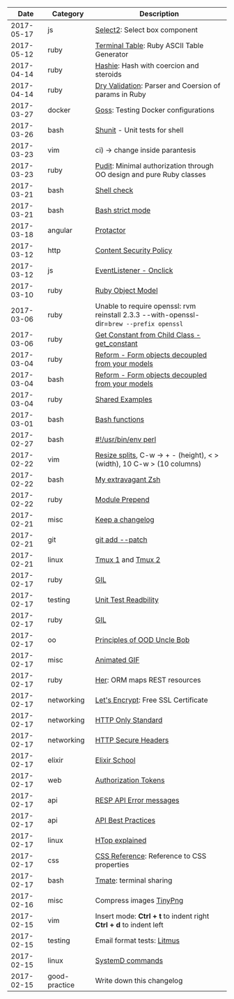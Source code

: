 |Date|Category|Description|
|---|---|---|
|2017-05-17|js|[Select2](https://select2.github.io/examples.html): Select box component|
|2017-05-12|ruby|[Terminal Table](https://github.com/tj/terminal-table): Ruby ASCII Table Generator|
|2017-04-14|ruby|[Hashie](https://github.com/intridea/hashie): Hash with coercion and steroids|
|2017-04-14|ruby|[Dry Validation](http://solnic.eu/2015/12/07/introducing-dry-validation.html): Parser and Coersion of params in Ruby|
|2017-03-27|docker|[Goss](https://medium.com/@aelsabbahy/tutorial-how-to-test-your-docker-image-in-half-a-second-bbd13e06a4a9): Testing Docker configurations |
|2017-03-26|bash|[Shunit](https://github.com/kward/shunit2) - Unit tests for shell|
|2017-03-23|vim|ci) -> change inside parantesis|
|2017-03-23|ruby|[Pudit](https://github.com/elabs/pundit): Minimal authorization through OO design and pure Ruby classes|
|2017-03-21|bash|[Shell check](https://www.shellcheck.net/)|
|2017-03-21|bash|[Bash strict mode](http://redsymbol.net/articles/unofficial-bash-strict-mode/)|
|2017-03-18|angular|[Protactor](http://www.protractortest.org/#/)|
|2017-03-12|http|[Content Security Policy](http://blog.caelum.com.br/content-security-policy-uma-arma-eficaz-contra-ataques-xss/)|
|2017-03-12|js|[EventListener - Onclick](http://blog.caelum.com.br/sera-que-o-onclick-e-do-mal-as-varias-formas-de-ouvir-eventos-em-uma-pagina/)|
|2017-03-10|ruby|[Ruby Object Model](https://www.sitepoint.com/understanding-object-model/)|
|2017-03-06|ruby|Unable to require openssl: rvm reinstall 2.3.3 --with-openssl-dir=`brew --prefix openssl`|
|2017-03-06|ruby|[Get Constant from Child Class - get_constant](https://ruby-doc.org/core-2.1.0/Module.html#method-i-const_get)|
|2017-03-04|ruby|[Reform - Form objects decoupled from your models](https://github.com/trailblazer/reform)|
|2017-03-04|bash|[Reform - Form objects decoupled from your models](https://github.com/trailblazer/reform)|
|2017-03-04|ruby|[Shared Examples](http://www.relishapp.com/rspec/rspec-core/v/3-5/docs/example-groups/shared-examples)|
|2017-03-01|bash|[Bash functions](http://samrowe.com/wordpress/advancing-in-the-bash-shell)|
|2017-02-27|bash|[#!/usr/bin/env perl](https://www.cyberciti.biz/tips/finding-bash-perl-python-portably-using-env.html)|
|2017-02-22|vim|[Resize splits](http://vim.wikia.com/wiki/Resize_splits_more_quickly), C-w -> + - (height), < > (width), 10 C-w > (10 columns) |
|2017-02-22|bash|[My extravagant Zsh](http://stevelosh.com/blog/2010/02/my-extravagant-zsh-prompt)|
|2017-02-22|ruby|[Module Prepend](http://gshutler.com/2013/04/ruby-2-module-prepend/)|
|2017-02-21|misc|[Keep a changelog](http://keepachangelog.com/en/0.3.0/)|
|2017-02-21|git|[git add --patch](http://nuclearsquid.com/writings/git-add/)|
|2017-02-21|linux|[Tmux 1](http://www.hamvocke.com/blog/a-quick-and-easy-guide-to-tmux/) and [Tmux 2](http://tangosource.com/blog/a-tmux-crash-course-tips-and-tweaks/)|
|2017-02-17|ruby|[GIL](http://butunclebob.com/ArticleS.UncleBob.PrinciplesOfOod)|
|2017-02-17|testing|[Unit Test Readbility](http://blog.plataformatec.com.br/2014/04/improve-your-test-readability-using-the-xunit-structure/)|
|2017-02-17|ruby|[GIL](http://www.jstorimer.com/blogs/workingwithcode/8085491-nobody-understands-the-gil)|
|2017-02-17|oo|[Principles of OOD Uncle Bob](https://github.com/remiprev/her)|
|2017-02-17|misc|[Animated GIF](https://www.linuxdescomplicado.com.br/2016/08/saiba-como-criar-um-gif-animado-de-imagens-a-partir-de-um-screencast-no-linux.html)|
|2017-02-17|ruby|[Her](https://github.com/remiprev/her): ORM maps REST resources|
|2017-02-17|networking|[Let's Encrypt](https://letsencrypt.org/): Free SSL Certificate|
|2017-02-17|networking|[HTTP Only Standard](https://https.cio.gov/everything/)|
|2017-02-17|networking|[HTTP Secure Headers](https://blog.appcanary.com/2017/http-security-headers.html)|
|2017-02-17|elixir|[Elixir School](https://elixirschool.com)|
|2017-02-17|web|[Authorization Tokens](https://auth0.com/blog/ten-things-you-should-know-about-tokens-and-cookies/)|
|2017-02-17|api|[RESP API Error messages](https://www.twilio.com/docs/api/errors#debugging-calls-to-the-rest-api)|
|2017-02-17|api|[API Best Practices](http://blogs.mulesoft.com/dev/api-dev/api-best-practices-response-handling/)|
|2017-02-17|linux|[HTop explained](https://peteris.rocks/blog/htop/#load-average)|
|2017-02-17|css|[CSS Reference](http://cssreference.io/): Reference to CSS properties|
|2017-02-17|bash|[Tmate](https://tmate.io/): terminal sharing|
|2017-02-16|misc|Compress images [TinyPng](https://tinypng.com/)|
|2017-02-15|vim|Insert mode: **Ctrl + t** to indent right **Ctrl + d** to indent left|
|2017-02-15|testing|Email format tests: [Litmus](https://litmus.com)|
|2017-02-15|linux|[SystemD commands](/subjects/systemd.md)|
|2017-02-15|good-practice|Write down this changelog|
